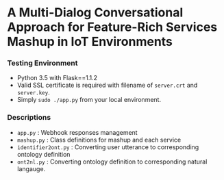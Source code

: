 # A Multi-Dialog Conversational Approach for Feature-Rich Services Mashup in IoT Environments

### Testing Environment
- Python 3.5 with Flask==1.1.2
- Valid SSL certificate is required with filename of `server.crt` and `server.key`.
- Simply `sudo ./app.py` from your local environment.

### Descriptions
- `app.py` : Webhook responses management
- `mashup.py` : Class definitions for mashup and each service
- `identifier2ont.py` : Converting user utterance to corresponding ontology definition
- `ont2nl.py` : Converting ontology definition to corresponding natural langauge.
